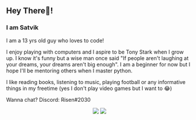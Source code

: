 

## Hey There👋!
### I am Satvik

I am a 13 yrs old guy who loves to code!

I enjoy playing with computers and I aspire to be Tony Stark when I grow up. I know it's funny but a wise man once said "If people aren't laughing at your dreams, your dreams aren't big enough". I am a beginner for now but I hope I'll be mentoring others when I master python.

I like reading books, listening to music, playing football or any informative things in my freetime (yes I don't play video games but I want to 😂)

Wanna chat? Discord: Risen#2030

<div align="center">
  <img vertical-align="middle" src="https://github-readme-stats.vercel.app/api?username=Risen54&count_private=true&show_icon=true&theme=onedark">
  <img vertical-align="middle" src="https://github-readme-stats.vercel.app/api/top-langs/?username=Risen54&theme=onedark&hide=C++&layout=compact">
</div>
